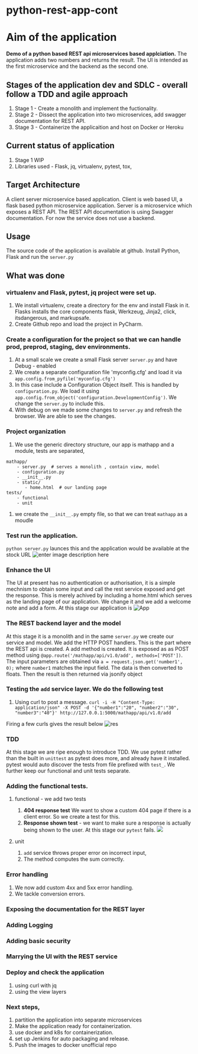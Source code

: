 # python-rest-app-cont

# Aim of the application 
**Demo of a python based REST api microservices based applciation.**
The application adds two numbers and returns the result. The UI is intended as the first microservice and the backend as the second one.  

## Stages of the application dev and SDLC - overall follow a **TDD** and agile approach
1. Stage 1 - Create a monolith and implement the fuctionality. 
2. Stage 2 - Dissect the application into two microservices, add swagger documentation for REST API.
3. Stage 3 - Containerize the applicaition and host on Docker or Heroku

## Current status of application 
1. Stage 1 WIP	
2. Libraries used  - Flask, jq, virtualenv, pytest, tox, 

## Target Architecture
A client server microservice based application. 
Client is web based UI, a flask based python microservice application. 
Server is a microservice which exposes a REST API.  The REST API documentation is using Swagger documentation. 
For now the service does not use a backend. 

## Usage
The source code of the application is available at github. 
Install Python, Flask and run the `server.py`

## What was done 
### virtualenv and Flask, pytest, jq project were set up. 
1. We install virtualenv, create a directory for the env and install Flask in it. Flasks installs the core components flask, Werkzeug, Jinja2, click, itsdangerous, and markupsafe.
2. Create Github repo and load the project in PyCharm. 

### Create a configuration for the project so that we can handle prod, preprod, staging, dev environments. 
1. At a small scale we create a small Flask server `server.py` and have Debug - enabled 
1. We create a separate configuration file 'myconfig.cfg' and load it via  `app.config.from_pyfile('myconfig.cfg') `
1. In this case include a Configuration Object itself. This is handled by `configuration.py`. We load it using `app.config.from_object('configuration.DevelopmentConfig')`. We change the `server.py` to include this.
1. With debug on we made some changes to `server.py` and refresh the browser. We are able to see the changes.

### Project organization 
1. We use the generic directory structure, our app is mathapp and a module, tests are separated, 
```
mathapp/
    - server.py  # serves a monolith , contain view, model
    - configuration.py 
    - __init__.py 
    - static/ 
       - home.html  # our landing page
tests/            
    - functional  
    - unit
```
1. we create the `__init__.py` empty file, so that we can treat `mathapp` as a moudle

### Test run the application. 
`python server.py` launces this and the application would be available at the stock URL 
![enter image description here](https://i.imgur.com/rPo5m1T.png)

### Enhance the UI 
The UI at present has no authentication or authorisation, it is a simple mechnism to obtain some input and call the rest service exposed and get the response.  This is merely achived by including a home.html which serves as the landing page of our application. We change it and we add a welcome note and add a form.
At this stage our application is ![App](https://i.imgur.com/w5yGfU3.png)

### The REST backend layer and the model
At this stage it is a monolith and in the same `server.py` we create our service and model. 
We add the HTTP POST handlers. This is the part where the REST api is created. 
A add method is created. It is exposed as as POST method using `@app.route('/mathapp/api/v1.0/add', methods=['POST'])`. The input parameters are obtained via `a = request.json.get('number1', 0);` where `number1` matches the input field. The data is then converted to floats. Then the result is then returned via jsonify object

### Testing the `add` service layer. We do the following test
1. Using curl to post a message. 
`curl -i -H "Content-Type: application/json" -X POST -d '{"number1":"20", "number2":"30", "number3":"40"}' http://127.0.0.1:5000/mathapp/api/v1.0/add`

Firing a few curls gives the result below 
![res](https://i.imgur.com/rETQRdq.png)


### TDD 
At this stage we are ripe enough to introduce TDD. We use pytest rather than the built in `unittest` as pytest does more, and already have it installed. pytest would auto discover the tests from file prefixed with `test_`. We further keep our functional and unit tests separate. 

### Adding the functional tests. 
1. functional - we add two tests 
	1. **404 response test** We want to show a custom 404 page if there is a client error. So we create a test for this.
	2. **Response shown test** - we want to make sure a response is actually being shown to the user.
At this stage our `pytest` fails. 
![](https://i.imgur.com/QgGbIcc.png)


		
1. unit 
	1. `add` service throws proper error on incorrect input, 
	1. The method computes the sum correctly. 

### Error handling 
1. We now add custom 4xx and 5xx error handling. 
2. We tackle conversion errors. 

### 


### Exposing the documentation for the REST layer



### Adding Logging 

### Adding basic security

### Marrying the UI with the REST service

### Deploy and check the application 
1. using curl with jq
2. using the view layers

### Next steps, 
1. partition the application into separate microservices 
1. Make the application ready for containerization. 
1. use docker and k8s for containerization. 
2. set up Jenkins for auto packaging and release. 
1. Push the images to docker unofficial repo









